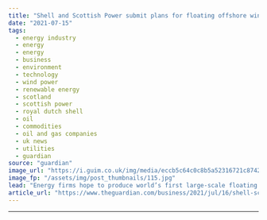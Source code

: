 ```yaml
---
title: "Shell and Scottish Power submit plans for floating offshore windfarms"
date: "2021-07-15"
tags: 
  - energy industry
  - energy
  - energy
  - business
  - environment
  - technology
  - wind power
  - renewable energy
  - scotland
  - scottish power
  - royal dutch shell
  - oil
  - commodities
  - oil and gas companies
  - uk news
  - utilities
  - guardian
source: "guardian"
image_url: "https://i.guim.co.uk/img/media/eccb5c64c0c8b5a52316721c87423c67ab514ffd/0_130_4000_2401/master/4000.jpg?width=460&quality=85&auto=format&fit=max&s=59665deaa13845bf98f53ffdbcbbdabc"
image_fp: "/assets/img/post_thumbnails/115.jpg"
lead: "Energy firms hope to produce world’s first large-scale floating turbines in north-east ScotlandRoyal Dutch Shell has joined forces with Scottish Power to develop the world’s first large-scale floating offshore windfarms in the north-east of Scotland...."
article_url: "https://www.theguardian.com/business/2021/jul/16/shell-scottish-power-floating-offshore-windfarms-energy-scotland"
---
```


---

